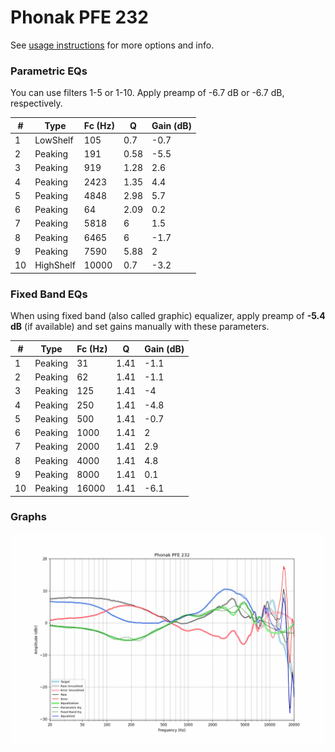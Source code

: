 # Phonak PFE 232
See [usage instructions](https://github.com/jaakkopasanen/AutoEq#usage) for more options and info.

### Parametric EQs
You can use filters 1-5 or 1-10. Apply preamp of -6.7 dB or -6.7 dB, respectively.

|   # | Type      |   Fc (Hz) |    Q |   Gain (dB) |
|-----|-----------|-----------|------|-------------|
|   1 | LowShelf  |       105 | 0.7  |        -0.7 |
|   2 | Peaking   |       191 | 0.58 |        -5.5 |
|   3 | Peaking   |       919 | 1.28 |         2.6 |
|   4 | Peaking   |      2423 | 1.35 |         4.4 |
|   5 | Peaking   |      4848 | 2.98 |         5.7 |
|   6 | Peaking   |        64 | 2.09 |         0.2 |
|   7 | Peaking   |      5818 | 6    |         1.5 |
|   8 | Peaking   |      6465 | 6    |        -1.7 |
|   9 | Peaking   |      7590 | 5.88 |         2   |
|  10 | HighShelf |     10000 | 0.7  |        -3.2 |

### Fixed Band EQs
When using fixed band (also called graphic) equalizer, apply preamp of **-5.4 dB** (if available) and set gains manually with these parameters.

|   # | Type    |   Fc (Hz) |    Q |   Gain (dB) |
|-----|---------|-----------|------|-------------|
|   1 | Peaking |        31 | 1.41 |        -1.1 |
|   2 | Peaking |        62 | 1.41 |        -1.1 |
|   3 | Peaking |       125 | 1.41 |        -4   |
|   4 | Peaking |       250 | 1.41 |        -4.8 |
|   5 | Peaking |       500 | 1.41 |        -0.7 |
|   6 | Peaking |      1000 | 1.41 |         2   |
|   7 | Peaking |      2000 | 1.41 |         2.9 |
|   8 | Peaking |      4000 | 1.41 |         4.8 |
|   9 | Peaking |      8000 | 1.41 |         0.1 |
|  10 | Peaking |     16000 | 1.41 |        -6.1 |

### Graphs
![](./Phonak%20PFE%20232.png)

